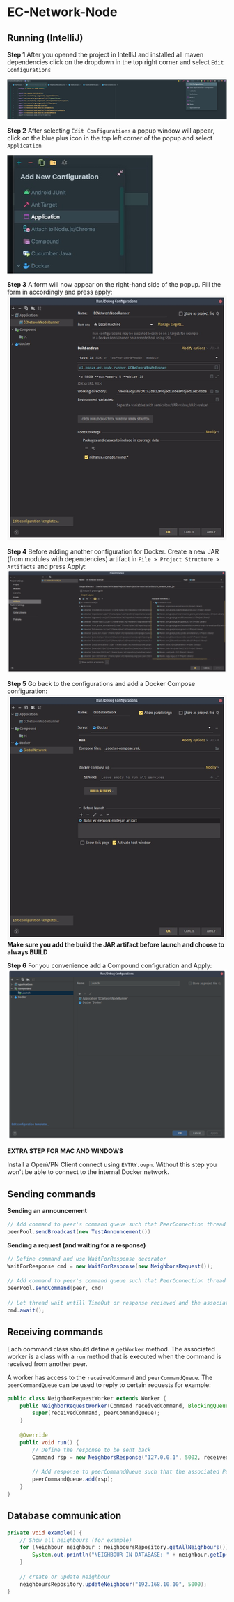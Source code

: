 # EC-Network-Node

## Running (IntelliJ)

**Step 1**
After you opened the project in IntelliJ and installed all maven dependencies click on the dropdown in the top right corner and select `Edit Configurations` 

![Step 1](.docs/step1.jpg)

**Step 2**
After selecting `Edit Configurations` a popup window will appear, click on the blue plus icon in the top left corner of the popup and select `Application`

![Step 2](.docs/step2.jpg)

**Step 3**
A form will now appear on the right-hand side of the popup. Fill the form in accordingly and press apply:
![Step 3](.docs/step3.jpeg)

**Step 4**
Before adding another configuration for Docker. Create a new JAR (from modules with dependencies) artifact in `File > Project Structure > Artifacts` and press Apply:
![Step 4](.docs/step4.jpeg)

**Step 5**
Go back to the configurations and add a Docker Compose configuration:
![Step 5](.docs/step5.jpeg)
**Make sure you add the build the JAR artifact before launch and choose to always BUILD**

**Step 6**
For you convenience add a Compound configuration and Apply:
![Step 6](.docs/step6.png)


**EXTRA STEP FOR MAC AND WINDOWS**

Install a OpenVPN Client connect using `ENTRY.ovpn`. Without this step you won't be able to connect to the internal 
Docker network.



## Sending commands

**Sending an announcement**
```java
// Add command to peer's command queue such that PeerConnection thread will send it
peerPool.sendBroadcast(new TestAnnouncement())
```

**Sending a request (and waiting for a response)**
```java
// Define command and use WaitForResponse decorator
WaitForResponse cmd = new WaitForResponse(new NeighborsRequest());

// Add command to peer's command queue such that PeerConnection thread will send it
peerPool.sendCommand(peer, cmd)
        
// Let thread wait untill TimeOut or response recieved and the associated worker is finished.
cmd.await();
```

## Receiving commands
Each command class should define a `getWorker` method. The associated worker is a class with a `run` method that is executed when the command is received from another peer.

A worker has access to the `receivedCommand` and `peerCommandQueue`. The `peerCommandQueue` can be used to reply to certain requests for example:

```java
public class NeighborRequestWorker extends Worker {
    public NeighborRequestWorker(Command receivedCommand, BlockingQueue<Command> peerCommandQueue) {
        super(receivedCommand, peerCommandQueue);
    }

    @Override
    public void run() {
        // Define the response to be sent back
        Command rsp = new NeighborsResponse("127.0.0.1", 5002, receivedCommand.getMessageNumber());

        // Add response to peerCommandQueue such that the associated PeerConnection Thread will send it.
        peerCommandQueue.add(rsp);
    }
}
```

## Database communication

```java
private void example() {
    // Show all neighbours (for example)
    for (Neighbour neighbour : neighboursRepository.getAllNeighbours()) {
        System.out.println("NEIGHBOUR IN DATABASE: " + neighbour.getIp() + ":" + neighbour.getPort() + " " + neighbour.getLastConnectedAt());
    }
    
    // create or update neighbour
    neighboursRepository.updateNeighbour("192.168.10.10", 5000);
}
```